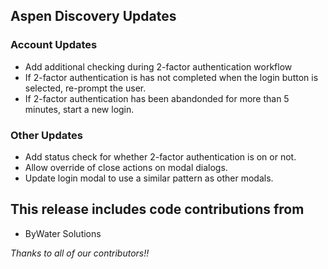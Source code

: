 ## Aspen Discovery Updates
### Account Updates
- Add additional checking during 2-factor authentication workflow 
- If 2-factor authentication is has not completed when the login button is selected, re-prompt the user.
- If 2-factor authentication has been abandonded for more than 5 minutes, start a new login. 

### Other Updates
- Add status check for whether 2-factor authentication is on or not. 
- Allow override of close actions on modal dialogs. 
- Update login modal to use a similar pattern as other modals. 

## This release includes code contributions from
- ByWater Solutions

_Thanks to all of our contributors!!_